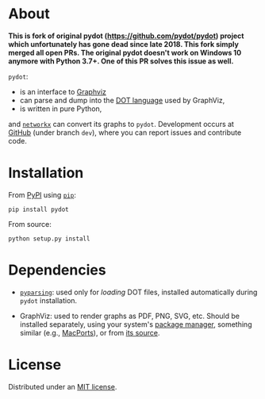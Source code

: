 About
=====

**This is fork of original pydot (https://github.com/pydot/pydot) project which unfortunately has gone dead since late 2018. This fork simply merged all open PRs. The original pydot doesn't work on Windows 10 anymore with Python 3.7+. One of this PR solves this issue as well.**

`pydot`:

  - is an interface to [Graphviz][1]
  - can parse and dump into the [DOT language][2] used by GraphViz,
  - is written in pure Python,

and [`networkx`][3] can convert its graphs to `pydot`.
Development occurs at [GitHub][11] (under branch `dev`),
where you can report issues and contribute code.


Installation
============

From [PyPI][4] using [`pip`][5]:

`pip install pydot`

From source:

`python setup.py install`


Dependencies
============

- [`pyparsing`][6]: used only for *loading* DOT files,
  installed automatically during `pydot` installation.

- GraphViz: used to render graphs as PDF, PNG, SVG, etc.
  Should be installed separately, using your system's
  [package manager][7], something similar (e.g., [MacPorts][8]),
  or from [its source][9].


License
=======

Distributed under an [MIT license][10].

[1]: https://www.graphviz.org
[2]: https://en.wikipedia.org/wiki/DOT_%28graph_description_language%29
[3]: https://github.com/networkx/networkx
[4]: https://pypi.python.org/pypi
[5]: https://github.com/pypa/pip
[6]: https://github.com/pyparsing/pyparsing
[7]: https://en.wikipedia.org/wiki/Package_manager
[8]: https://www.macports.org
[9]: https://github.com/ellson/graphviz
[10]: https://github.com/pydot/pydot/blob/master/LICENSE
[11]: https://github.com/pydot/pydot
